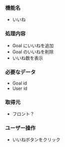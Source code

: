 ### 機能名

- いいね

### 処理内容

- Goal にいいねを追加
- Goal のいいねを削除
- いいね数を表示

### 必要なデータ

- Goal id
- User id

### 取得元

- フロント？

### ユーザー操作

- いいねボタンをクリック
